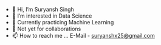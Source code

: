 - 👋 Hi, I’m Suryansh Singh
- 👀 I’m interested in Data Science
- 🌱 Currently practicing Machine Learning 
- 💞️ Not yet for collaborations
- 📫 How to reach me ... E-Mail - suryanshx25@gmail.com

<!---
suryanshx25/suryanshx25 is a ✨ special ✨ repository because its `README.md` (this file) appears on your GitHub profile.
You can click the Preview link to take a look at your changes.
--->

